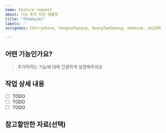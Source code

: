 ```yaml
---
name: Feature request
about: 기능 추가 이슈 템플릿
title: "[Feature]"
labels: ''
assignees: Cherryshine, hangeunhyeong, HwangTaeGyeong, momoysm, uh1205

---
```


## 어떤 기능인가요?

> 추가하려는 기능에 대해 간결하게 설명해주세요

## 작업 상세 내용

- [ ] TODO
- [ ] TODO
- [ ] TODO

## 참고할만한 자료(선택)
